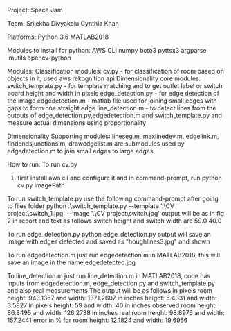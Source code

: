 Project: Space Jam

Team:
Srilekha Divyakolu
Cynthia Khan

Platforms:
Python 3.6
MATLAB2018

Modules to install for python:
AWS CLI 
numpy
boto3
pyttsx3
argparse
imutils
opencv-python

Modules:
Classification modules:
	cv.py - for classification of room based on objects in it, used aws rekognition api
Dimensionality core modules:
	switch_template.py - for template matching and to get outlet label or switch board height and width in pixels
	edge_detection.py - for edge detection of the image
	edgedetection.m - matlab file used for joining small edges with gaps to form one straight edge
	line_detection.m - to detect lines from the outputs of edge_detection.py,edgedetection.m and switch_template.py and measure actual dimensions using proportionality
	
Dimensionality Supporting modules:
	lineseg.m, maxlinedev.m, edgelink.m, findendsjunctions.m, drawedgelist.m are submodules used by edgedetection.m to join small edges to large edges

How to run:
To run
cv.py 
1. first install aws cli and configure it
and in command-prompt, run python cv.py imagePath

To run switch_template.py
use the following command-prompt after going to files folder
python .\switch_template.py --template '.\CV project\switch_1.jpg' --image '.\CV project\switch.jpg'
output will be as in fig 2 in report and text as follows
switch height and switch width are  59.0 40.0

To run edge_detection.py
python edge_detection.py
output will save an image with edges detected and saved as "houghlines3.jpg" and shown 

To run edgedetection.m
just run edgedetection.m in MATLAB2018, this will save an image in the name edgedetected.jpg

To line_detection.m
just run line_detection.m in MATLAB2018, code has inputs from edgedetection.m, edge_detection.py and switch_template.py and also real measurements
The output will be as follows
in pixels room height: 943.1357 and width: 1371.2607
in inches height: 5.4331 and width: 3.5827
in pixels height: 59 and width: 40
in inches observed room height: 86.8495 and width: 126.2738
in inches real room height: 98.8976 and width: 157.2441
error in % for room height: 12.1824 and width: 19.6956
 
